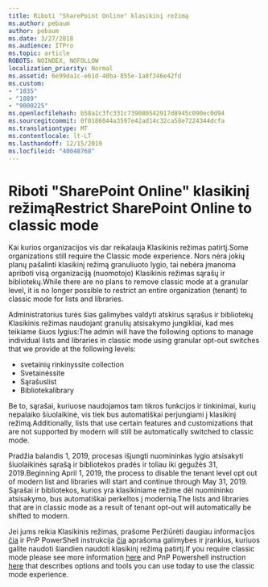 ```yaml
---
title: Riboti "SharePoint Online" klasikinį režimą
ms.author: pebaum
author: pebaum
ms.date: 3/27/2018
ms.audience: ITPro
ms.topic: article
ROBOTS: NOINDEX, NOFOLLOW
localization_priority: Normal
ms.assetid: 6e99da1c-e61d-40ba-855e-1a8f346e42fd
ms.custom:
- "1835"
- "1889"
- "9000225"
ms.openlocfilehash: b58a1c3fc331c739080542917d8945c090ec0d94
ms.sourcegitcommit: 0f0186044a3597e42ad14c32ca58e7224344dcfa
ms.translationtype: MT
ms.contentlocale: lt-LT
ms.lasthandoff: 12/15/2019
ms.locfileid: "40048768"
---
```

# <a name="restrict-sharepoint-online-to-classic-mode"></a><span data-ttu-id="b4b5a-102">Riboti "SharePoint Online" klasikinį režimą</span><span class="sxs-lookup"><span data-stu-id="b4b5a-102">Restrict SharePoint Online to classic mode</span></span>

<span data-ttu-id="b4b5a-103">Kai kurios organizacijos vis dar reikalauja Klasikinis režimas patirtį.</span><span class="sxs-lookup"><span data-stu-id="b4b5a-103">Some organizations still require the Classic mode experience.</span></span> <span data-ttu-id="b4b5a-104">Nors nėra jokių planų pašalinti klasikinį režimą granuliuoto lygio, tai nebėra įmanoma apriboti visą organizaciją (nuomotojo) Klasikinis režimas sąrašų ir bibliotekų.</span><span class="sxs-lookup"><span data-stu-id="b4b5a-104">While there are no plans to remove classic mode at a granular level, it is no longer possible to restrict an entire organization (tenant) to classic mode for lists and libraries.</span></span>

<span data-ttu-id="b4b5a-105">Administratorius turės šias galimybes valdyti atskirus sąrašus ir bibliotekų Klasikinis režimas naudojant granulių atsisakymo jungikliai, kad mes teikiame šiuos lygius:</span><span class="sxs-lookup"><span data-stu-id="b4b5a-105">The admin will have the following options to manage individual lists and libraries in classic mode using granular opt-out switches that we provide at the following levels:</span></span>

- <span data-ttu-id="b4b5a-106">svetainių rinkinys</span><span class="sxs-lookup"><span data-stu-id="b4b5a-106">site collection</span></span>
- <span data-ttu-id="b4b5a-107">Svetainės</span><span class="sxs-lookup"><span data-stu-id="b4b5a-107">site</span></span>
- <span data-ttu-id="b4b5a-108">Sąrašus</span><span class="sxs-lookup"><span data-stu-id="b4b5a-108">list</span></span>
- <span data-ttu-id="b4b5a-109">Biblioteka</span><span class="sxs-lookup"><span data-stu-id="b4b5a-109">library</span></span>

<span data-ttu-id="b4b5a-110">Be to, sąrašai, kuriuose naudojamos tam tikros funkcijos ir tinkinimai, kurių nepalaiko šiuolaikinė, vis tiek bus automatiškai perjungiami į klasikinį režimą.</span><span class="sxs-lookup"><span data-stu-id="b4b5a-110">Additionally, lists that use certain features and customizations that are not supported by modern will still be automatically switched to classic mode.</span></span>

<span data-ttu-id="b4b5a-111">Pradžia balandis 1, 2019, procesas išjungti nuomininkas lygio atsisakyti šiuolaikinės sąrašą ir bibliotekos pradės ir toliau iki gegužės 31, 2019.</span><span class="sxs-lookup"><span data-stu-id="b4b5a-111">Beginning April 1, 2019, the process to disable the tenant level opt out of modern list and libraries will start and continue through May 31, 2019.</span></span>  <span data-ttu-id="b4b5a-112">Sąrašai ir bibliotekos, kurios yra klasikiniame režime dėl nuomininko atsisakymo, bus automatiškai perkeltos į modernią.</span><span class="sxs-lookup"><span data-stu-id="b4b5a-112">The lists and libraries that are in classic mode as a result of tenant opt-out will automatically be shifted to modern.</span></span>

<span data-ttu-id="b4b5a-113">Jei jums reikia Klasikinis režimas, prašome Peržiūrėti daugiau informacijos [čia](https://techcommunity.microsoft.com/t5/Microsoft-SharePoint-Blog/Delivering-SharePoint-modern-experiences/ba-p/315023) ir PnP PowerShell instrukcija [čia](https://docs.microsoft.com/sharepoint/dev/transform/modernize-userinterface-lists-and-libraries-optout) aprašoma galimybes ir įrankius, kuriuos galite naudoti šiandien naudoti klasikinį režimą patirtį.</span><span class="sxs-lookup"><span data-stu-id="b4b5a-113">If you require classic mode please see more information [here](https://techcommunity.microsoft.com/t5/Microsoft-SharePoint-Blog/Delivering-SharePoint-modern-experiences/ba-p/315023) and PnP Powershell instruction [here](https://docs.microsoft.com/sharepoint/dev/transform/modernize-userinterface-lists-and-libraries-optout) that describes options and tools you can use today to use the classic mode experience.</span></span>
